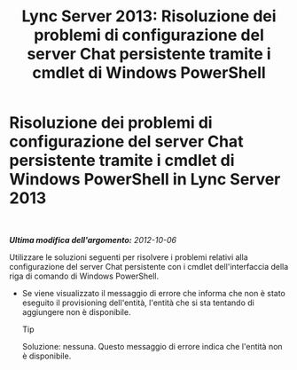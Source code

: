 ﻿---
title: 'Lync Server 2013: Risoluzione dei problemi di configurazione del server Chat persistente tramite i cmdlet di Windows PowerShell'
TOCTitle: Risoluzione dei problemi di configurazione del server Chat persistente tramite i cmdlet di Windows PowerShell
ms:assetid: 3d82eba5-9d68-4e30-9df7-6c5e8ba2d5ea
ms:mtpsurl: https://technet.microsoft.com/it-it/library/JJ204826(v=OCS.15)
ms:contentKeyID: 49300287
ms.date: 08/24/2015
mtps_version: v=OCS.15
ms.translationtype: HT
---

# Risoluzione dei problemi di configurazione del server Chat persistente tramite i cmdlet di Windows PowerShell in Lync Server 2013

 

_**Ultima modifica dell'argomento:** 2012-10-06_

Utilizzare le soluzioni seguenti per risolvere i problemi relativi alla configurazione del server Chat persistente con i cmdlet dell'interfaccia della riga di comando di Windows PowerShell.

  - Se viene visualizzato il messaggio di errore che informa che non è stato eseguito il provisioning dell'entità, l'entità che si sta tentando di aggiungere non è disponibile.
    
    > [!TIP]
    > Soluzione: nessuna. Questo messaggio di errore indica che l'entità non è disponibile.

